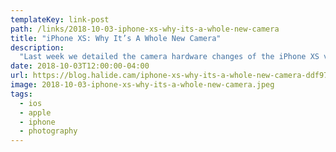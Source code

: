 ```yaml
---
templateKey: link-post
path: /links/2018-10-03-iphone-xs-why-its-a-whole-new-camera
title: "iPhone XS: Why It’s A Whole New Camera"
description:
  "Last week we detailed the camera hardware changes of the iPhone XS vs. the iPhone X, and I wondered why Apple’s keynote focused on changes in camera software rather than the new hardware. After testing the iPhone XS cameras for the last week, I get it. "
date: 2018-10-03T12:00:00-04:00
url: https://blog.halide.cam/iphone-xs-why-its-a-whole-new-camera-ddf9780d714c
image: 2018-10-03-iphone-xs-why-its-a-whole-new-camera.jpeg
tags:
  - ios
  - apple
  - iphone
  - photography
---
```

